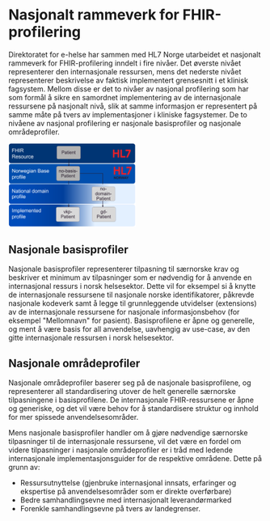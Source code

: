 # Nasjonalt rammeverk for FHIR-profilering
Direktoratet for e-helse har sammen med HL7 Norge utarbeidet et nasjonalt rammeverk for FHIR-profilering inndelt i fire nivåer. Det øverste nivået representerer den 
internasjonale ressursen, mens det nederste nivået representerer beskrivelse av faktisk implementert grensesnitt i et klinisk fagsystem. Mellom disse er det to nivåer av 
nasjonal profilering som har som formål å sikre en samordnet implementering av de internasjonale ressursene på nasjonalt nivå, slik at samme informasjon er representert 
på samme måte på tvers av implementasjoner i kliniske fagsystemer. De to nivåene av nasjonal profilering er nasjonale basisprofiler og nasjonale områdeprofiler. 

<img src="https://raw.githubusercontent.com/HL7Norway/basisprofiler-r4/master/Images/profilering-hierarki.PNG" alt="Hierarki FHIR-profiler i Norge" width="50%" />

## Nasjonale basisprofiler
Nasjonale basisprofiler representerer tilpasning til særnorske krav og beskriver et minimum av tilpasninger som er nødvendig for å anvende en internasjonal ressurs i 
norsk helsesektor. Dette vil for eksempel si å knytte de internasjonale ressursene til nasjonale norske identifikatorer, påkrevde nasjonale kodeverk samt å legge til 
grunnleggende utvidelser (extensions) av de internasjonale ressursene for nasjonale informasjonsbehov (for eksempel "Mellomnavn" for pasient). 
Basisprofilene er åpne og generelle, og ment å være basis for all anvendelse, uavhengig av use-case, av den gitte internasjonale ressursen i norsk helsesektor. 

## Nasjonale områdeprofiler
Nasjonale områdeprofiler baserer seg på de nasjonale basisprofilene, og representerer all standardisering utover de helt generelle særnorske tilpasningene i basisprofilene. De internasjonale FHIR-ressursene er åpne og generiske, og det vil være behov for å standardisere struktur og innhold for mer spissede anvendelsesområder.  

Mens nasjonale basisprofiler handler om å gjøre nødvendige særnorske tilpasninger til de internasjonale ressursene, vil det være en fordel om videre tilpasninger i nasjonale områdeprofiler er i tråd med ledende internasjonale implementasjonsguider for de respektive områdene. Dette på grunn av: 
* Ressursutnyttelse (gjenbruke internasjonal innsats, erfaringer og ekspertise på anvendelsesområder som er direkte overførbare) 
* Bedre samhandlingsevne med internasjonalt leverandørmarked
* Forenkle samhandlingsevne på tvers av landegrenser.
